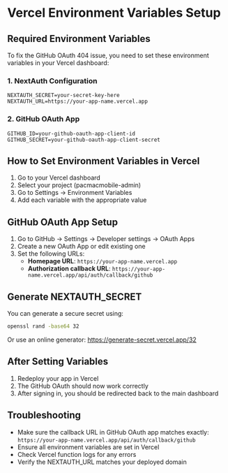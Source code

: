# Vercel Environment Variables Setup

## Required Environment Variables

To fix the GitHub OAuth 404 issue, you need to set these environment variables in your Vercel dashboard:

### 1. NextAuth Configuration
```
NEXTAUTH_SECRET=your-secret-key-here
NEXTAUTH_URL=https://your-app-name.vercel.app
```

### 2. GitHub OAuth App
```
GITHUB_ID=your-github-oauth-app-client-id
GITHUB_SECRET=your-github-oauth-app-client-secret
```

## How to Set Environment Variables in Vercel

1. Go to your Vercel dashboard
2. Select your project (pacmacmobile-admin)
3. Go to Settings → Environment Variables
4. Add each variable with the appropriate value

## GitHub OAuth App Setup

1. Go to GitHub → Settings → Developer settings → OAuth Apps
2. Create a new OAuth App or edit existing one
3. Set the following URLs:
   - **Homepage URL**: `https://your-app-name.vercel.app`
   - **Authorization callback URL**: `https://your-app-name.vercel.app/api/auth/callback/github`

## Generate NEXTAUTH_SECRET

You can generate a secure secret using:
```bash
openssl rand -base64 32
```

Or use an online generator: https://generate-secret.vercel.app/32

## After Setting Variables

1. Redeploy your app in Vercel
2. The GitHub OAuth should now work correctly
3. After signing in, you should be redirected back to the main dashboard

## Troubleshooting

- Make sure the callback URL in GitHub OAuth app matches exactly: `https://your-app-name.vercel.app/api/auth/callback/github`
- Ensure all environment variables are set in Vercel
- Check Vercel function logs for any errors
- Verify the NEXTAUTH_URL matches your deployed domain
